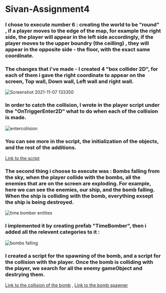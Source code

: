# Sivan-Assignment4

### I chose to execute number 6 : creating the world to be "round" , if a player moves to the edge of the map, for example the right side, the player will appear in the left side accordingly, if the player moves to the upper boundry (the ceilling) , they will appear in the opposite side - the floor, with the exact same coordinate.
### The changes that i've made - I created 4 "box collider 2D", for each of them i gave the right coordinate to appear on the screen, Top wall, Down wall, Left wall and right wall.
![Screenshot 2021-11-07 133350](https://user-images.githubusercontent.com/57447482/140643193-a2c213a0-5b6d-4b48-b753-be3022957cb3.png)
### In order to catch the collision, I wrote in the player script under the "OnTriggerEnter2D" what to do when each of the collision is made.
![entercoliision](https://user-images.githubusercontent.com/57447482/140643328-6caee703-1acf-44a9-8401-0ff250d5c401.png)
<br>
### You can see more in the script, the initialization of the objects, and the rest of the additions.
[Link to the script](https://github.com/Development-of-computer-games/Sivan-Assignment4-SpaceShip/blob/main/Assets/Scripts/3-collisions/CollisionLogger.cs)
### The second thing i choose to execute was : Bombs falling from the sky, when the player collide with the bombs, all the enemies that are on the screen are exploding. For example, here we can see the enemies, our ship, and the bomb falling. When the ship is colliding with the bomb, everything exsept the ship is being destroyed.
![time bomber entities](https://user-images.githubusercontent.com/57447482/140648897-9d1e782c-63dc-449e-9867-adfdc38f582c.png)
### I implemented it by creating prefab "TimeBomber", then i added all the relevent categories to it : 
![bombs falling](https://user-images.githubusercontent.com/57447482/140648905-deb8c412-2b3d-4e41-8e94-ea095b1e6363.png)
### I created a script for the spawning of the bomb, and a script for the collision with the player. Once the bomb is colliding with the player, we search for all the enemy gameObject and destrying them.
[Link to the collision of the bomb](https://github.com/Development-of-computer-games/Sivan-Assignment4-SpaceShip/blob/ddc37fdd0c68c0ad1f78ce1c5f491b92c332c5dc/Assets/TimeBomberScript.cs) , 
[Link to the bomb spawner]()

